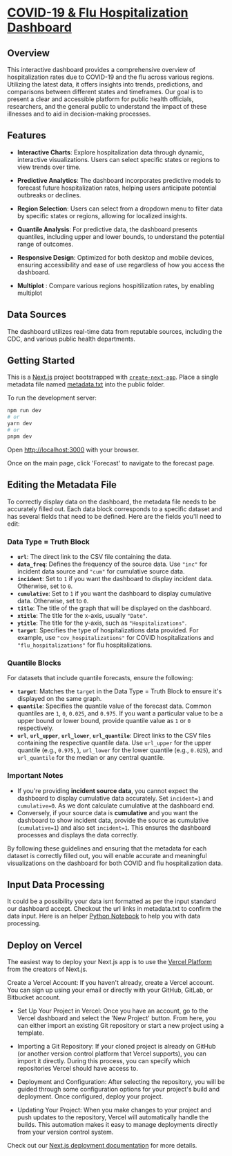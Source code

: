 # [COVID-19 & Flu Hospitalization Dashboard]()

## Overview

This interactive dashboard provides a comprehensive overview of hospitalization rates due to COVID-19 and the flu across various regions. Utilizing the latest data, it offers insights into trends, predictions, and comparisons between different states and timeframes. Our goal is to present a clear and accessible platform for public health officials, researchers, and the general public to understand the impact of these illnesses and to aid in decision-making processes.

## Features

- **Interactive Charts**: Explore hospitalization data through dynamic, interactive visualizations. Users can select specific states or regions to view trends over time.

- **Predictive Analytics**: The dashboard incorporates predictive models to forecast future hospitalization rates, helping users anticipate potential outbreaks or declines.

- **Region Selection**: Users can select from a dropdown menu to filter data by specific states or regions, allowing for localized insights.

- **Quantile Analysis**: For predictive data, the dashboard presents quantiles, including upper and lower bounds, to understand the potential range of outcomes.

- **Responsive Design**: Optimized for both desktop and mobile devices, ensuring accessibility and ease of use regardless of how you access the dashboard.

- **Multiplot** : Compare various regions hospitilization rates, by enabling multiplot

## Data Sources

The dashboard utilizes real-time data from reputable sources, including the CDC, and various public health departments. 

## Getting Started
This is a [Next.js](https://nextjs.org/) project bootstrapped with [`create-next-app`](https://github.com/vercel/next.js/tree/canary/packages/create-next-app).
Place a single metadata file named [metadata.txt](https://github.com/smdp2000/ReCOVER/blob/main/public/metadata.txt) into the public folder.


To run the development server:

```bash
npm run dev
# or
yarn dev
# or
pnpm dev
```

Open [http://localhost:3000](http://localhost:3000) with your browser.

Once on the main page, click 'Forecast' to navigate to the forecast page.

## Editing the Metadata File

To correctly display data on the dashboard, the metadata file needs to be accurately filled out. Each data block corresponds to a specific dataset and has several fields that need to be defined. Here are the fields you'll need to edit:

### Data Type = Truth Block
- **`url`**: The direct link to the CSV file containing the data.
- **`data_freq`**: Defines the frequency of the source data. Use `"inc"` for incident data source and `"cum"` for cumulative source data.
- **`incident`**: Set to `1` if you want the dashboard to display incident data. Otherwise, set to `0`.
- **`cumulative`**: Set to `1` if you want the dashboard to display cumulative data. Otherwise, set to `0`.
- **`title`**: The title of the graph that will be displayed on the dashboard.
- **`xtitle`**: The title for the x-axis, usually `"Date"`.
- **`ytitle`**: The title for the y-axis, such as `"Hospitalizations"`.
- **`target`**: Specifies the type of hospitalizations data provided. For example, use `"cov_hospitalizations"` for COVID hospitalizations and `"flu_hospitalizations"` for flu hospitalizations.

### Quantile Blocks
For datasets that include quantile forecasts, ensure the following:
- **`target`**: Matches the `target` in the Data Type = Truth Block to ensure it's displayed on the same graph.
- **`quantile`**: Specifies the quantile value of the forecast data. Common quantiles are `1`, `0`, `0.025`, and `0.975`. If you want a particular value to be a upper bound or lower bound, provide quantile value as `1` or `0` respectively.
- **`url`**,  **`url_upper`**, **`url_lower`**, **`url_quantile`**: Direct links to the CSV files containing the respective quantile data. Use `url_upper` for the upper quantile (e.g., `0.975`, ), `url_lower` for the lower quantile (e.g., `0.025`), and `url_quantile` for the median or any central quantile.

### Important Notes
- If you're providing **incident source data**, you cannot expect the dashboard to display cumulative data accurately. Set `incident=1` and `cumulative=0`. As we dont calculate cumulative at the dashboard end.
- Conversely, if your source data is **cumulative** and you want the dashboard to show incident data, provide the source as cumulative (`cumulative=1`) and also set `incident=1`. This ensures the dashboard processes and displays the data correctly.

By following these guidelines and ensuring that the metadata for each dataset is correctly filled out, you will enable accurate and meaningful visualizations on the dashboard for both COVID and flu hospitalization data.


## Input Data Processing
It could be a possibility your data isnt formatted as per the input standard our dashboard accept. Checkout the url links in metadata.txt to confirm the data input. Here is an helper [Python Notebook](https://github.com/smdp2000/ReCOVER/blob/main/ProcessData.ipynb) to help you with data processing.


## Deploy on Vercel

The easiest way to deploy your Next.js app is to use the [Vercel Platform](https://vercel.com/new?utm_medium=default-template&filter=next.js&utm_source=create-next-app&utm_campaign=create-next-app-readme) from the creators of Next.js.

Create a Vercel Account: If you haven't already, create a Vercel account. You can sign up using your email or directly with your GitHub, GitLab, or Bitbucket account.

- Set Up Your Project in Vercel: Once you have an account, go to the Vercel dashboard and select the 'New Project' button. From here, you can either import an existing Git repository or start a new project using a template.

- Importing a Git Repository: If your cloned project is already on GitHub (or another version control platform that Vercel supports), you can import it directly. During this process, you can specify which repositories Vercel should have access to.

- Deployment and Configuration: After selecting the repository, you will be guided through some configuration options for your project's build and deployment. Once configured, deploy your project.

- Updating Your Project: When you make changes to your project and push updates to the repository, Vercel will automatically handle the builds. This automation makes it easy to manage deployments directly from your version control system.

Check out our [Next.js deployment documentation](https://nextjs.org/docs/deployment) for more details.

